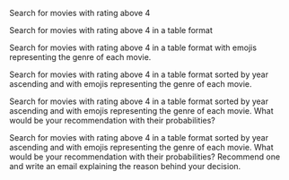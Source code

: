 Search for movies with rating above 4

Search for movies with rating above 4 in a table format

Search for movies with rating above 4 in a table format with emojis representing the genre of each movie.

Search for movies with rating above 4 in a table format sorted by year ascending and with emojis representing the genre of each movie.

Search for movies with rating above 4 in a table format sorted by year ascending and with emojis representing the genre of each movie. What would be your recommendation with their probabilities?

Search for movies with rating above 4 in a table format sorted by year ascending and with emojis representing the genre of each movie. What would be your recommendation with their probabilities? Recommend one and write an email explaining the reason behind your decision.
